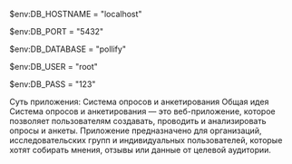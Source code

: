 $env:DB_HOSTNAME = "localhost"

$env:DB_PORT = "5432"

$env:DB_DATABASE = "pollify"

$env:DB_USER = "root"

$env:DB_PASS = "123"


Суть приложения: Система опросов и анкетирования
Общая идея
Система опросов и анкетирования — это веб-приложение, которое позволяет пользователям создавать, проводить и анализировать опросы и анкеты. Приложение предназначено для организаций, исследовательских групп и индивидуальных пользователей, которые хотят собирать мнения, отзывы или данные от целевой аудитории.
